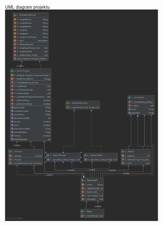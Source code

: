 UML diagram projektu
![uml Image](https://github.com/martin162000/other/blob/master/Bank/umlBank.png)
